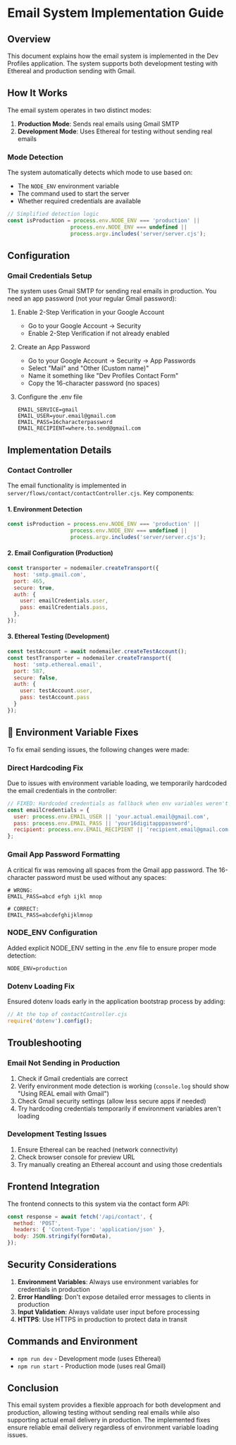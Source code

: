 # Email System Implementation Guide

## Overview

This document explains how the email system is implemented in the Dev Profiles application. The system supports both development testing with Ethereal and production sending with Gmail.

## How It Works

The email system operates in two distinct modes:

1. **Production Mode**: Sends real emails using Gmail SMTP
2. **Development Mode**: Uses Ethereal for testing without sending real emails

### Mode Detection

The system automatically detects which mode to use based on:

- The `NODE_ENV` environment variable
- The command used to start the server
- Whether required credentials are available

```javascript
// Simplified detection logic
const isProduction = process.env.NODE_ENV === 'production' || 
                    process.env.NODE_ENV === undefined || 
                    process.argv.includes('server/server.cjs');
```

## Configuration

### Gmail Credentials Setup

The system uses Gmail SMTP for sending real emails in production. You need an app password (not your regular Gmail password):

1. Enable 2-Step Verification in your Google Account
   - Go to your Google Account → Security
   - Enable 2-Step Verification if not already enabled

2. Create an App Password
   - Go to your Google Account → Security → App Passwords
   - Select "Mail" and "Other (Custom name)"
   - Name it something like "Dev Profiles Contact Form" 
   - Copy the 16-character password (no spaces)

3. Configure the .env file
   ```
   EMAIL_SERVICE=gmail
   EMAIL_USER=your.email@gmail.com
   EMAIL_PASS=16characterpassword
   EMAIL_RECIPIENT=where.to.send@gmail.com
   ```

## Implementation Details

### Contact Controller

The email functionality is implemented in `server/flows/contact/contactController.cjs`. Key components:

#### 1. Environment Detection

```javascript
const isProduction = process.env.NODE_ENV === 'production' || 
                    process.env.NODE_ENV === undefined || 
                    process.argv.includes('server/server.cjs');
```

#### 2. Email Configuration (Production)

```javascript
const transporter = nodemailer.createTransport({
  host: 'smtp.gmail.com',
  port: 465,
  secure: true,
  auth: {
    user: emailCredentials.user,
    pass: emailCredentials.pass,
  },
});
```

#### 3. Ethereal Testing (Development)

```javascript
const testAccount = await nodemailer.createTestAccount();
const testTransporter = nodemailer.createTransport({
  host: 'smtp.ethereal.email',
  port: 587,
  secure: false,
  auth: {
    user: testAccount.user,
    pass: testAccount.pass
  }
});
```

## 🔧 Environment Variable Fixes

To fix email sending issues, the following changes were made:

### Direct Hardcoding Fix

Due to issues with environment variable loading, we temporarily hardcoded the email credentials in the controller:

```javascript
// FIXED: Hardcoded credentials as fallback when env variables weren't loading properly
const emailCredentials = {
  user: process.env.EMAIL_USER || 'your.actual.email@gmail.com',
  pass: process.env.EMAIL_PASS || 'your16digitapppassword',
  recipient: process.env.EMAIL_RECIPIENT || 'recipient.email@gmail.com'
};
```

### Gmail App Password Formatting

A critical fix was removing all spaces from the Gmail app password. The 16-character password must be used without any spaces:

```
# WRONG:
EMAIL_PASS=abcd efgh ijkl mnop

# CORRECT:
EMAIL_PASS=abcdefghijklmnop
```

### NODE_ENV Configuration

Added explicit NODE_ENV setting in the .env file to ensure proper mode detection:

```
NODE_ENV=production
```

### Dotenv Loading Fix

Ensured dotenv loads early in the application bootstrap process by adding:

```javascript
// At the top of contactController.cjs
require('dotenv').config();
```

## Troubleshooting

### Email Not Sending in Production

1. Check if Gmail credentials are correct
2. Verify environment mode detection is working (`console.log` should show "Using REAL email with Gmail")
3. Check Gmail security settings (allow less secure apps if needed)
4. Try hardcoding credentials temporarily if environment variables aren't loading

### Development Testing Issues

1. Ensure Ethereal can be reached (network connectivity)
2. Check browser console for preview URL
3. Try manually creating an Ethereal account and using those credentials

## Frontend Integration

The frontend connects to this system via the contact form API:

```javascript
const response = await fetch('/api/contact', {
  method: 'POST',
  headers: { 'Content-Type': 'application/json' },
  body: JSON.stringify(formData),
});
```

## Security Considerations

1. **Environment Variables**: Always use environment variables for credentials in production
2. **Error Handling**: Don't expose detailed error messages to clients in production
3. **Input Validation**: Always validate user input before processing
4. **HTTPS**: Use HTTPS in production to protect data in transit

## Commands and Environment

- `npm run dev` - Development mode (uses Ethereal)
- `npm run start` - Production mode (uses real Gmail)

## Conclusion

This email system provides a flexible approach for both development and production, allowing testing without sending real emails while also supporting actual email delivery in production. The implemented fixes ensure reliable email delivery regardless of environment variable loading issues. 